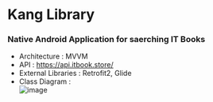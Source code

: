 # Kang Library
### Native Android Application for saerching IT Books
* Architecture : MVVM
* API : https://api.itbook.store/
* External Libraries : Retrofit2, Glide 
* Class Diagram :  
![image](https://user-images.githubusercontent.com/20007119/136500541-d512e33a-e014-4bce-b152-b674764f52af.png)
